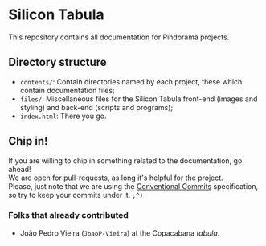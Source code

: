 # Silicon Tabula

This repository contains all documentation for Pindorama projects.

## Directory structure

- `contents/`: Contain directories named by each project, these which contain documentation files;
- `files/`: Miscellaneous files for the Silicon Tabula front-end (images and
  styling) and back-end (scripts and programs);
- `index.html`: There you go.

## Chip in!

If you are willing to chip in something related to the documentation, go ahead!  
We are open for pull-requests, as long it's helpful for the project.  
Please, just note that we are using the [Conventional
Commits](http://conventionalcommits.org) specification, so try to keep your
commits under it. `;^)`

### Folks that already contributed

- João Pedro Vieira (`JoaoP-Vieira`) at the Copacabana *tabula*.
